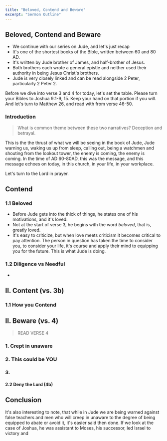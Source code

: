 ```yaml
---
title: "Beloved, Contend and Beware"
excerpt: "Sermon Outline"
---
```


## Beloved, Contend and Beware

* We continue with our series on Jude, and let's just recap
* It's one of the shortest books of the Bible, written between 60 and 80 AD.
* It's written by Jude brother of James, and half-brother of Jesus.
* Both brothers each wrote a general epistle and neither used their authority in being Jesus Christ's brothers.
* Jude is very closely linked and can be read alongside 2 Peter, particularly 2 Peter 2.

Before we dive into verse 3 and 4 for today, let's set the table.
Please turn your Bibles to Joshua 9:1-9, 15. Keep your hand on that portion if you will. 
And let's turn to Matthew 26, and read with from verse 46-50.

### Introduction

> What is common theme between these two narratives?
> Deception and betrayal.

This is the the thrust of what we will be seeing in the book of Jude, Jude warning us, waking us up from sleep, calling out, being a watchmen and shouting from the lookout tower, the enemy is coming, the enemy is coming. In the time of AD 60-80AD, this was the message, and this message echoes on today, in this church, in your life, in your workplace.

Let's turn to the Lord in prayer.

## Contend

### 1.1 Beloved

* Before Jude gets into the thick of things, he states one of his motivations, and it's loved. 
* Not at the start of verse 3, he begins with the word _beloved_, that is, greatly loved.
* It's easy to criticize, but when love meets criticism it becomes critical to pay attention. The person in question has taken the time to consider you, to consider your life, it's course and apply their mind to equipping you for the future. This is what Jude is doing.

### 1.2 Diligence vs Needful

* 

## II. Content (vs. 3b)

### 1.1 How you Contend

## II. Beware (vs. 4)

> READ VERSE 4

### 1. Crept in unaware

### 2. This could be YOU

### 3. 

#### 2.2 Deny the Lord (4b)

## Conclusion
It's also interesting to note, that while in Jude we are being warned against false teachers and men who will creep in unaware to the degree of being equipped to abate or avoid it, it's easier said then done. If we look at the case of Joshua, he was assistant to Moses, his successor, led Israel to victory and 

